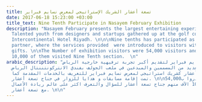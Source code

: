 ```yaml
---
title: تسعة أعشار الشريك الإستراتيجي لمعرض نسايم فبراير
date: 2017-06-18 15:23:00 +03:00
title_text: Nine Tenth Participate in Nasayem February Exhibition
description: "Nasayem February presents the largest entertaining experience in Riyadh.
  Talented youth from designers and startups gathered up at the golf course in the
  Intercontinental Hotel Riyadh. \n\n\nNine tenths has participated as a strategic
  partner, where the services provided  were introduced to visitors with giveaways
  gifts. \n\nThe Number of exhibition visitors were 54,000 visitors and more than
  10,000 of them visited Nine Tenth section.  \n"
arabic_description: "أقيم معرض نسايم فبراير لتقديم أكبر تجربة ترفيهية خارجية الرياض.
  وجمع العديد من المصممين والمبدعين في ملعب الجولف بفندق الانتركونتننتال الرياض. \n\nتمت
  مشاركة تسعة أعشار كشريك استراتيجي لمعرض نسايم فبراير للتعريف بالخدمات المقدمة كما
  تمت إقامة مسابقات و هدايا للزوار في جناح تسعة أعشار. \n\nزوار المعرض قدروا ب54,000
  وقد زار 10 الآف منهم جناح تسعة أعشار للسؤال والتعرف اكثر على عالم ريادة الأعمال
  مع تسعة أعشار. \n\n"
---
```


